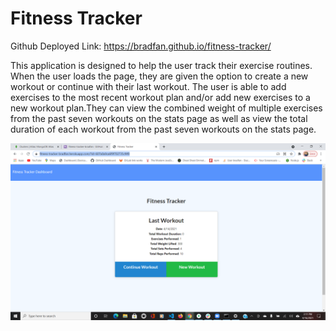 # Fitness Tracker

Github Deployed Link: https://bradfan.github.io/fitness-tracker/

This application is designed to help the user track their exercise routines. When the user loads the page, they are given the option to create a new workout or continue with their last workout. The user is able to add exercises to the most recent workout plan and/or add new exercises to a new workout plan.They can view the combined weight of multiple exercises from the past seven workouts on the stats page as well as view the total duration of each workout from the past seven workouts on the stats page.

![updated-portfolio](./images/tracker.png)